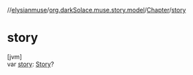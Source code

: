 //[elysianmuse](../../../index.md)/[org.darkSolace.muse.story.model](../index.md)/[Chapter](index.md)/[story](story.md)

# story

[jvm]\
var [story](story.md): [Story](../-story/index.md)?
